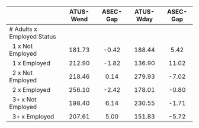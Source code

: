 
|                      |    ATUS-Wend |     ASEC-Gap |    ATUS-Wday |     ASEC-Gap |
| -------------------- | :----------: | :----------: | :----------: | :----------: |
| # Adults x Employed Status |              |              |              |              |
| &nbsp;&nbsp;1 x Not Employed |       181.73 |        -0.42 |       188.44 |         5.42 |
| &nbsp;&nbsp;1 x Employed |       212.90 |        -1.82 |       136.90 |        11.02 |
| &nbsp;&nbsp;2 x Not Employed |       218.46 |         0.14 |       279.93 |        -7.02 |
| &nbsp;&nbsp;2 x Employed |       256.10 |        -2.42 |       178.01 |        -0.80 |
| &nbsp;&nbsp;3+ x Not Employed |       198.40 |         6.14 |       230.55 |        -1.71 |
| &nbsp;&nbsp;3+ x Employed |       207.61 |         5.00 |       151.83 |        -5.72 |

